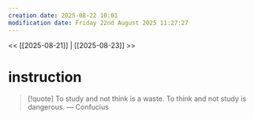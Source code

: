 ```yaml
---
creation date: 2025-08-22 10:01
modification date: Friday 22nd August 2025 11:27:27
---
```


<< [[2025-08-21]] | [[2025-08-23]] >>

# instruction

> [!quote] To study and not think is a waste. To think and not study is dangerous.
> — Confucius
